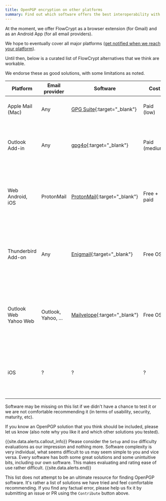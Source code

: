 ```yaml
---
title: OpenPGP encryption on other platforms
summary: Find out which software offers the best interoperability with FlowCrypt
---
```


At the moment, we offer FlowCrypt as a browser extension (for Gmail) and as an Android App (for all email providers).

We hope to eventually cover all major platforms ([get notified when we reach your platform](https://flowcrypt.com/download)).

Until then, below is a curated list of FlowCrypt alternatives that we think are workable.

We endorse these as good solutions, with some limitations as noted.

| Platform | Email provider | Software | Cost | Setup,<br>Use | Our notes |
|---|---|---|---|---|---|
| Apple Mail (Mac) | Any | [GPG Suite](https://gpgtools.org/){:target="_blank"} | Paid (low) | `medium`{:class="orange"},<br>`easy`{:class="green"} | Inexpensive, well supported and feature-full. | 
| Outlook Add-in | Any | [gpg4o](https://www.giepa.de/?lang=en){:target="_blank"} | Paid (medium) | `medium`{:class="orange"},<br>`medium`{:class="orange"} |Excellent support in our experience<br>Pro-active approach to ensure compatibility |
| Web<br>Android, iOS | ProtonMail | [ProtonMail](https://protonmail.com/){:target="_blank"} | Free + paid | `easy`{:class="green"},<br>`easy`{:class="green"} | Good if you want to change your email provider.<br>OpenPGP support limited but improving. Tested, used by many. |
| Thunderbird Add-on | Any | [Enigmail](https://www.enigmail.net/index.php/en/){:target="_blank"} | Free OSS | `difficult`{:class="red"},<br>`medium`{:class="orange"} | Mature and battle tested software<br>You should have IT staff to help with setup and provide support. |
| Outlook Web<br>Yahoo Web | Outlook,<br>Yahoo, ... | [Mailvelope](https://www.mailvelope.com/en){:target="_blank"} | Free OSS | `medium`{:class="orange"},<br>`medium`{:class="orange"} | Battle tested. Difficult with attachments, some incompatibility.<br>Free, well maintained and works with many email providers. |
| iOS | ? | ? | ? | ? | We didn't find any good solution for iOS: <br>[Get notified when we release our iOS App](https://flowcrypt.com/download) |

Software may be missing on this list if we didn't have a chance to test it or we are not comfortable recommending it (in terms of usability, security, maturity, etc).

If you know an OpenPGP solution that you think should be included, please let us know (also note why you like it and which other solutions you tested).

{{site.data.alerts.callout_info}}
Please consider the `Setup` and `Use` difficulty evaluations as our impression and nothing more. Software complexity is very individual, what seems difficult to us may seem simple to you and vice versa. Every software has both some great solutions and some unintuitive bits, including our own software. This makes evaluating and rating ease of use rather difficult.
{{site.data.alerts.end}}

This list does not attempt to be an ultimate resource for finding OpenPGP software. It's rather a list of solutions we have tried and feel comfortable recommending. If you find any factual error, please help us fix it by submitting an issue or PR using the `Contribute` button above.
